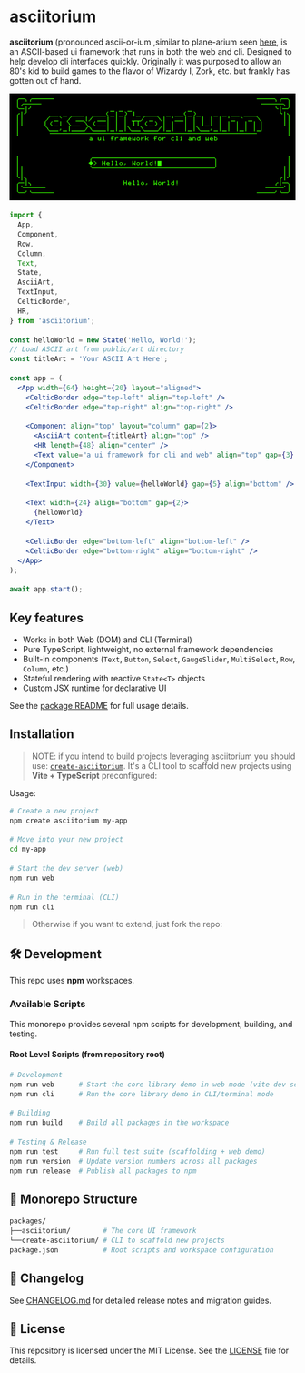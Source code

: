 # asciitorium

**asciitorium** (pronounced ascii-or-ium ,similar to plane-arium seen [here](https://youtu.be/oK5n9lPvaQk?feature=shared&t=5), is an ASCII-based ui framework that runs in both the web and cli. Designed to help develop cli interfaces quickly. Originally it was purposed to allow an 80's kid to build games to the flavor of Wizardy I, Zork, etc. but frankly has gotten out of hand.

![example](asciitorium.png)

```jsx
import {
  App,
  Component,
  Row,
  Column,
  Text,
  State,
  AsciiArt,
  TextInput,
  CelticBorder,
  HR,
} from 'asciitorium';

const helloWorld = new State('Hello, World!');
// Load ASCII art from public/art directory
const titleArt = 'Your ASCII Art Here';

const app = (
  <App width={64} height={20} layout="aligned">
    <CelticBorder edge="top-left" align="top-left" />
    <CelticBorder edge="top-right" align="top-right" />

    <Component align="top" layout="column" gap={2}>
      <AsciiArt content={titleArt} align="top" />
      <HR length={48} align="center" />
      <Text value="a ui framework for cli and web" align="top" gap={3} />
    </Component>

    <TextInput width={30} value={helloWorld} gap={5} align="bottom" />

    <Text width={24} align="bottom" gap={2}>
      {helloWorld}
    </Text>

    <CelticBorder edge="bottom-left" align="bottom-left" />
    <CelticBorder edge="bottom-right" align="bottom-right" />
  </App>
);

await app.start();
```

## Key features

- Works in both Web (DOM) and CLI (Terminal)
- Pure TypeScript, lightweight, no external framework dependencies
- Built-in components (`Text`, `Button`, `Select`, `GaugeSlider`, `MultiSelect`, `Row`, `Column`, etc.)
- Stateful rendering with reactive `State<T>` objects
- Custom JSX runtime for declarative UI

See the [package README](packages/asciitorium/README.md) for full usage details.

## Installation

> NOTE: if you intend to build projects leveraging asciitorium you should use: [`create-asciitorium`](packages/create-asciitorium). It's a CLI tool to scaffold new projects using **Vite + TypeScript** preconfigured:

Usage:

```bash
# Create a new project
npm create asciitorium my-app

# Move into your new project
cd my-app

# Start the dev server (web)
npm run web

# Run in the terminal (CLI)
npm run cli
```

> Otherwise if you want to extend, just fork the repo:

## 🛠 Development

This repo uses **npm** workspaces.

### Available Scripts

This monorepo provides several npm scripts for development, building, and testing.

#### Root Level Scripts (from repository root)

```bash
# Development
npm run web      # Start the core library demo in web mode (vite dev server)
npm run cli      # Run the core library demo in CLI/terminal mode

# Building
npm run build    # Build all packages in the workspace

# Testing & Release
npm run test     # Run full test suite (scaffolding + web demo)
npm run version  # Update version numbers across all packages
npm run release  # Publish all packages to npm
```

## 📂 Monorepo Structure

```bash
packages/
├──asciitorium/        # The core UI framework
└──create-asciitorium/ # CLI to scaffold new projects
package.json           # Root scripts and workspace configuration
```

## 📝 Changelog

See [CHANGELOG.md](CHANGELOG.md) for detailed release notes and migration guides.

## 📄 License

This repository is licensed under the MIT License. See the [LICENSE](packages/asciitorium/LICENSE) file for details.

